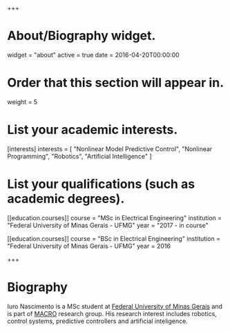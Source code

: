 +++
# About/Biography widget.
widget = "about"
active = true
date = 2016-04-20T00:00:00

# Order that this section will appear in.
weight = 5

# List your academic interests.
[interests]
  interests = [
    "Nonlinear Model Predictive Control",
    "Nonlinear Programming",
    "Robotics",
    "Artificial Intelligence"
  ]

# List your qualifications (such as academic degrees).
[[education.courses]]
  course = "MSc in Electrical Engineering"
  institution = "Federal University of Minas Gerais - UFMG"
  year = "2017 - in course"

[[education.courses]]
  course = "BSc in Electrical Engineering"
  institution = "Federal University of Minas Gerais - UFMG"
  year = 2016
 
+++

# Biography

Iuro Nascimento is a MSc student at [Federal University of Minas Gerais](https://ufmg.br/international-visitors/) and is part of [MACRO](http://macro.ppgee.ufmg.br) research group. His research interest includes robotics, control systems, predictive controllers and artificial inteligence.

